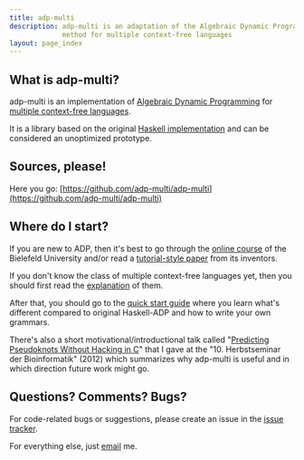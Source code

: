 ```yaml
---
title: adp-multi
description: adp-multi is an adaptation of the Algebraic Dynamic Programming 
             method for multiple context-free languages
layout: page_index
---
```


## What is adp-multi?

adp-multi is an implementation of [Algebraic Dynamic Programming](http://bibiserv.techfak.uni-bielefeld.de/adp/) for [multiple context-free languages](mcfl).

It is a library based on the original [Haskell implementation](https://bitbucket.org/gsauthof/adpcombinators)
and can be considered an unoptimized prototype.

## Sources, please!

Here you go: [https://github.com/adp-multi/adp-multi](https://github.com/adp-multi/adp-multi)

## Where do I start?

If you are new to ADP, then it's best to go through the 
[online course](http://bibiserv.techfak.uni-bielefeld.de/cgi-bin/dpcourse) of the Bielefeld University
and/or read a [tutorial-style paper](http://dx.doi.org/10.1016/j.scico.2003.12.005) from its inventors.

If you don't know the class of multiple context-free languages yet, then you should first read the [explanation](mcfl) of them.

After that, you should go to the [quick start guide](/quick_start) where you learn
what's different compared to original Haskell-ADP and how to write your own grammars.

There's also a short motivational/introductional talk called 
"[Predicting Pseudoknots Without Hacking in C]({{urls.media}}/talk_herbstseminar2012.pdf)"
that I gave at the "10. Herbstseminar der Bioinformatik" (2012) which summarizes why adp-multi is useful and in which direction future work might go.

## Questions? Comments? Bugs?

For code-related bugs or suggestions, please create an issue in the [issue tracker](https://github.com/adp-multi/adp-multi/issues).

For everything else, just 
<a href="http://www.google.com/recaptcha/mailhide/d?k=01K7XApM3NHiteg6XLnkZqAw==&amp;c=62TLgKB3Xjvp60pkxY897qejXI-cQ7FMlvLMAOB-cpw=" onclick="window.open('http://www.google.com/recaptcha/mailhide/d?k\07501K7XApM3NHiteg6XLnkZqAw\75\75\46c\07562TLgKB3Xjvp60pkxY897qejXI-cQ7FMlvLMAOB-cpw\075', '', 'toolbar=0,scrollbars=0,location=0,statusbar=0,menubar=0,resizable=0,width=500,height=300'); return false;" title="Reveal this e-mail address">
email</a> me.

